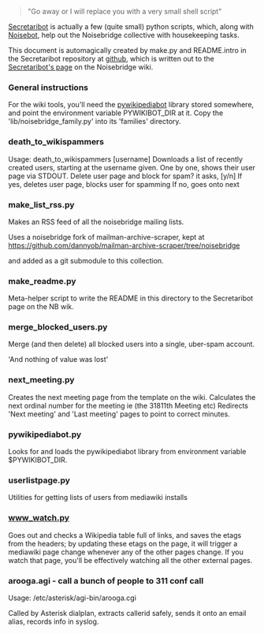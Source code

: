 <blockquote>
"Go away or I will replace you with a very small shell script"
</blockquote>

[Secretaribot](https://www.noisebridge.net/wiki/Secretaribot) is actually a few (quite small) python scripts, which, along with [Noisebot](https://www.noisebridge.net/wiki/Noisebot), help out the Noisebridge collective with housekeeping tasks.

This document is automagically created by make.py and README.intro in the
Secretaribot repository at [github](https://github.com/dannyob/secretaribot),
which is written out to the [Secretaribot's
page](https://www.noisebridge.net/wiki/Secretaribot) on the Noisebridge wiki. 

### General instructions ###

For the wiki tools, you'll need the
[pywikipediabot](http://pywikipediabot.sourceforge.net/) library stored
somewhere, and point the environment variable PYWIKIBOT_DIR at it. Copy the
'lib/noisebridge_family.py' into its 'families' directory.

### death_to_wikispammers ###

Usage: death_to_wikispammers [username]
Downloads a list of recently created users, starting at the username given.
One by one, shows their user page via STDOUT.
Delete user page and block for spam? it asks, [y/n]
If yes, deletes user page, blocks user for spamming
If no, goes onto next

### make_list_rss.py ###

Makes an RSS feed of all the noisebridge mailing lists.

Uses a noisebridge fork of mailman-archive-scraper, kept at
https://github.com/dannyob/mailman-archive-scraper/tree/noisebridge

and added as a git submodule to this collection.

### make_readme.py ###

Meta-helper script to write the README in this directory to the Secretaribot page on the NB wik.

### merge_blocked_users.py ###

Merge (and then delete) all blocked users into a single, uber-spam account.

'And nothing of value was lost'

### next_meeting.py ###

Creates the next meeting page from the template on the wiki.
Calculates the next ordinal number for the meeting ie (the 31811th Meeting etc)
Redirects 'Next meeting' and 'Last meeting' pages to point to correct minutes.

### pywikipediabot.py ###

Looks for and loads the pywikipediabot library from environment variable
$PYWIKIBOT_DIR.

### userlistpage.py ###

Utilities for getting lists of users from mediawiki installs

### www_watch.py ###

Goes out and checks a Wikipedia table full of links, and saves the etags from
the headers; by updating these etags on the page, it will trigger a mediawiki
page change whenever any of the other pages change. If you watch that page,
you'll be effectively watching all the other external pages.

### arooga.agi - call a bunch of people to 311 conf call ###

Usage: /etc/asterisk/agi-bin/arooga.cgi

Called by Asterisk dialplan, extracts callerid safely,
sends it onto an email alias, records info in syslog.

